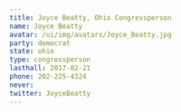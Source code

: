 ```yaml
---
title: Joyce Beatty, Ohio Congressperson
name: Joyce Beatty
avatar: /ui/img/avatars/Joyce_Beatty.jpg
party: democrat
state: ohio
type: congressperson
lasthall: 2017-02-21
phone: 202-225-4324
never: 
twitter: JoyceBeatty
---
```

